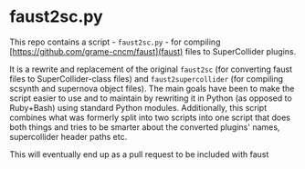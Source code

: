 # faust2sc.py

This repo contains a script - `faust2sc.py` - for compiling [https://github.com/grame-cncm/faust](faust) files to SuperCollider plugins. 

It is a rewrite and replacement of the original `faust2sc` (for converting faust files to SuperCollider-class files) and `faust2supercollider` (for compiling scsynth and supernova object files). The main goals have been to make the script easier to use and to maintain by rewriting it in Python (as opposed to Ruby+Bash) using standard Python modules. Additionally, this script combines what was formerly split into two scripts into one script that does both things and tries to be smarter about the converted plugins' names, supercollider header paths etc. 

This will eventually end up as a pull request to be included with faust
